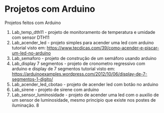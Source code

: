 Projetos com Arduino
====

Projetos feitos com Arduino

1. Lab_temp_dth11 - projeto de monitoramento de temperatura e umidade com sensor DTH11
2. Lab_acender_led - projeto simples para acender uma led com arduino
   tutorial visto em:  https://www.tecdicas.com/39/como-acender-e-piscar-um-led-no-arduino  
3. Lab_semaforo - projeto de construção de um semáforo usando arduino
4. Lab_display 7 segmentos - projeto de cronometro regressivo com arduino e display de 7 segmentos
   tutorial visto em: https://arduinoexamples.wordpress.com/2012/10/06/display-de-7-segmentos-1-digito/
5. Lab_acender_led_cbotao - projeto de acender led com botão no arduino
6. Lab_sirene - projeto de sirene com arduino
7. Lab_sensor_luminosidade - projeto de acender uma led com o auxilio de um sensor de luminosidade, mesmo principio que 
   existe nos postes de iluminação. 
8  


   

